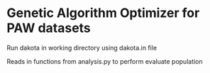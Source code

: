 # Genetic Algorithm Optimizer for PAW datasets

Run dakota in working directory using dakota.in file

Reads in functions from analysis.py to perform evaluate population
